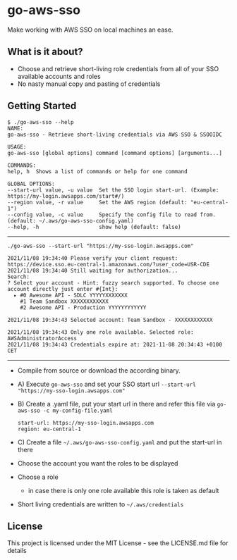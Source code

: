 # go-aws-sso

Make working with AWS SSO on local machines an ease.

## What is it about?

* Choose and retrieve short-living role credentials from all of your SSO available accounts and roles
* No nasty manual copy and pasting of credentials

## Getting Started

```
$ ./go-aws-sso --help
NAME:
go-aws-sso - Retrieve short-living credentials via AWS SSO & SSOOIDC

USAGE:
go-aws-sso [global options] command [command options] [arguments...]

COMMANDS:
help, h  Shows a list of commands or help for one command

GLOBAL OPTIONS:
--start-url value, -u value  Set the SSO login start-url. (Example: https://my-login.awsapps.com/start#/)
--region value, -r value     Set the AWS region (default: "eu-central-1")
--config value, -c value     Specify the config file to read from. (default: ~/.aws/go-aws-sso-config.yaml)
--help, -h                   show help (default: false)
```

---
```
./go-aws-sso --start-url "https://my-sso-login.awsapps.com"

2021/11/08 19:34:40 Please verify your client request: https://device.sso.eu-central-1.amazonaws.com/?user_code=USR-CDE
2021/11/08 19:34:40 Still waiting for authorization...
Search: 
? Select your account - Hint: fuzzy search supported. To choose one account directly just enter #{Int}: 
  ▸ #0 Awesome API - SDLC YYYYYXXXXXXX
    #1 Team Sandbox XXXXXXXXXXXX
    #2 Awesome API - Production YYYYYYYYYYYY

2021/11/08 19:34:43 Selected account: Team Sandbox - XXXXXXXXXXXX

2021/11/08 19:34:43 Only one role available. Selected role: AWSAdministratorAccess
2021/11/08 19:34:43 Credentials expire at: 2021-11-08 20:34:43 +0100 CET
```
---
* Compile from source or download the according binary.

* A) Execute `go-aws-sso` and set your SSO start url `--start-url "https://my-sso-login.awsapps.com"`
* B) Create a .yaml file, put your start url in there and refer this file via `go-aws-sso -c my-config-file.yaml`
  ```
  start-url: https://my-sso-login.awsapps.com
  region: eu-central-1
  ``` 
* C) Create a file `~/.aws/go-aws-sso-config.yaml` and put the start-url in there
* Choose the account you want the roles to be displayed
* Choose a role
    * in case there is only one role available this role is taken as default
* Short living credentials are written to `~/.aws/credentials`

## License

This project is licensed under the MIT License - see the LICENSE.md file for details
